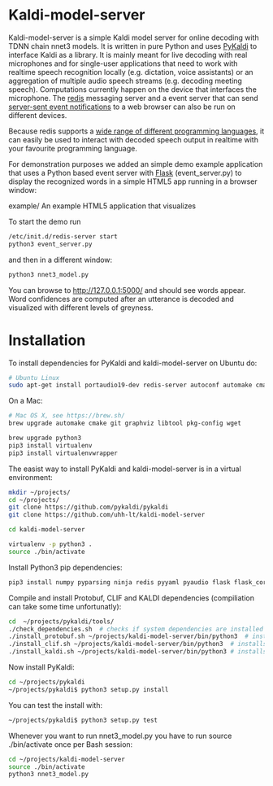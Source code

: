 # Kaldi-model-server

Kaldi-model-server is a simple Kaldi model server for online decoding with TDNN chain nnet3 models. It is written in pure Python and uses [PyKaldi](https://github.com/pykaldi/pykaldi) to interface Kaldi as a library. It is mainly meant for live decoding with real microphones and for single-user applications that need to work with realtime speech recognition locally (e.g. dictation, voice assistants) or an aggregation of multiple audio speech streams (e.g. decoding meeting speech). Computations currently happen on the device that interfaces the microphone. The [redis](https://redis.io) messaging server and a event server that can send [server-sent event notifications](https://www.w3schools.com/html/html5_serversentevents.asp) to a web browser can also be run on different devices.

Because redis supports a [wide range of different programming languages](https://redis.io/clients), it can easily be used to interact with decoded speech output in realtime with your favourite programming language.

For demonstration purposes we added an simple demo example application that uses a Python based event server with [Flask](https://palletsprojects.com/p/flask/) (event_server.py) to display the recognized words in a simple HTML5 app running in a browser window:

example/ An example HTML5 application that visualizes 

To start the demo run 

```bash
/etc/init.d/redis-server start
python3 event_server.py
```

and then in a different window:

```bash
python3 nnet3_model.py
```

You can browse to http://127.0.0.1:5000/ and should see words appear. Word confidences are computed after an utterance is decoded and visualized with different levels of greyness.

# Installation

To install dependencies for PyKaldi and kaldi-model-server on Ubuntu do:

```bash
# Ubuntu Linux
sudo apt-get install portaudio19-dev redis-server autoconf automake cmake curl g++ git graphviz libatlas3-base libtool make pkg-config subversion unzip wget zlib1g-dev virtualenv
```

On a Mac:

```bash
# Mac OS X, see https://brew.sh/
brew upgrade automake cmake git graphviz libtool pkg-config wget

brew upgrade python3
pip3 install virtualenv
pip3 install virtualenvwrapper

```

The easist way to install PyKaldi and kaldi-model-server is in a virtual environment:

```bash
mkdir ~/projects/
cd ~/projects/
git clone https://github.com/pykaldi/pykaldi
git clone https://github.com/uhh-lt/kaldi-model-server

cd kaldi-model-server

virtualenv -p python3 .
source ./bin/activate
```

Install Python3 pip dependencies:

```bash
pip3 install numpy pyparsing ninja redis pyyaml pyaudio flask flask_cors bs4
```

Compile and install Protobuf, CLIF and KALDI dependencies (compiliation can take some time unfortunatly):

```bash
cd  ~/projects/pykaldi/tools/
./check_dependencies.sh  # checks if system dependencies are installed
./install_protobuf.sh ~/projects/kaldi-model-server/bin/python3  # installs both the Protobuf C++ library and the Python package
./install_clif.sh ~/projects/kaldi-model-server/bin/python3  # installs both the CLIF C++ library and the Python package
./install_kaldi.sh ~/projects/kaldi-model-server/bin/python3 # installs the Kaldi C++ library
```

Now install PyKaldi:

```bash
cd ~/projects/pykaldi
~/projects/pykaldi$ python3 setup.py install
```

You can test the install with:

```bash
~/projects/pykaldi$ python3 setup.py test
```

Whenever you want to run nnet3_model.py you have to run source ./bin/activate once per Bash session:

```bash
cd ~/projects/kaldi-model-server
source ./bin/activate
python3 nnet3_model.py
```
